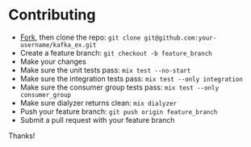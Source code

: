 # Contributing

- [Fork](https://github.com/kafkaex/kafka_ex/fork), then clone the repo: `git clone git@github.com:your-username/kafka_ex.git`
- Create a feature branch: `git checkout -b feature_branch`
- Make your changes
- Make sure the unit tests pass: `mix test --no-start`
- Make sure the integration tests pass: `mix test --only integration`
- Make sure the consumer group tests pass: `mix test --only consumer_group`
- Make sure dialyzer returns clean: `mix dialyzer`
- Push your feature branch: `git push origin feature_branch`
- Submit a pull request with your feature branch

Thanks!

